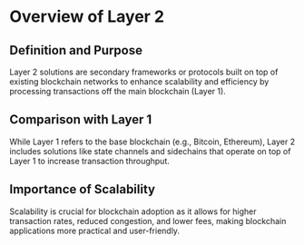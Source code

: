 # Overview of Layer 2

## Definition and Purpose
Layer 2 solutions are secondary frameworks or protocols built on top of existing blockchain networks to enhance scalability and efficiency by processing transactions off the main blockchain (Layer 1).

## Comparison with Layer 1
While Layer 1 refers to the base blockchain (e.g., Bitcoin, Ethereum), Layer 2 includes solutions like state channels and sidechains that operate on top of Layer 1 to increase transaction throughput.

## Importance of Scalability
Scalability is crucial for blockchain adoption as it allows for higher transaction rates, reduced congestion, and lower fees, making blockchain applications more practical and user-friendly.
